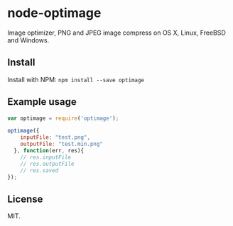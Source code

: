 node-optimage
===

Image optimizer, PNG and JPEG image compress on OS X, Linux, FreeBSD and Windows.

## Install

Install with NPM: `npm install --save optimage`

## Example usage

```js
var optimage = require('optimage');

optimage({
    inputFile: "test.png",
    outputFile: "test.min.png"
  }, function(err, res){
    // res.inputFile
    // res.outputFile
    // res.saved
});
```

## License

MIT.
